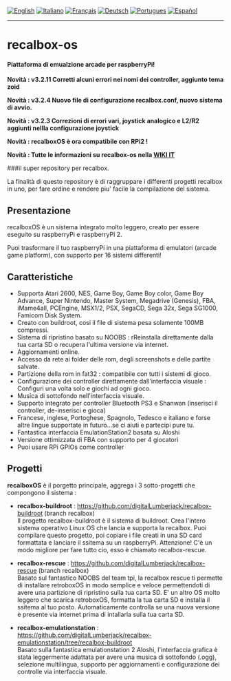 [![English](http://upload.wikimedia.org/wikipedia/commons/e/e1/Union_Jack_22x16.png "English")](README.md)
[![Italiano](http://upload.wikimedia.org/wikipedia/commons/7/70/Flag_of_italy.png "Italiano")](README-IT.md)
[![Français](http://upload.wikimedia.org/wikipedia/commons/1/14/Flag_of_france.png "Française")](README-FR.md)
[![Deutsch](http://www.flagsoftheworld.eu/images/2/flag-of-germany.png "Deutsch")](README-DE.md)
[![Portugues](http://www.flagsoftheworld.eu/images/2/flag-of-portugal.png "Portugues")](README-PT.md)
[![Español](http://upload.wikimedia.org/wikipedia/commons/3/30/Flag_of_spain.png "Español")](README-ES.md)
* * *
# recalbox-os
#### Piattaforma di emualzione arcade per raspberryPi!
**Novità : v3.2.11 Corretti alcuni errori nei nomi dei controller, aggiunto tema zoid**

**Novità : v3.2.4 Nuovo file di configurazione recalbox.conf, nuovo sistema di avvio.**

**Novità : v3.2.3 Correzioni di errori vari, joystick analogico e L2/R2 aggiunti nellla configurazione joystick**

**Novità : recalboxOS è ora compatibile con RPi2 !**

**Novità : Tutte le informazioni su recalbox-os nella [WIKI IT](https://github.com/digitalLumberjack/recalbox-os/wiki/Home-%28IT%29)**

###il super repository per recalbox.

La finalità di questo repository è di raggruppare i differenti progetti recalbox in uno, per fare ordine e rendere
piu' facile la compilazione del sistema.

## Presentazione
recalboxOS è un sistema integrato molto leggero, creato per essere eseguito su raspberryPi e raspberryPI 2.
 
Puoi trasformare il tuo raspberryPi in una piattaforma di emulatori (arcade game platform), con supporto per 16 sistemi differenti!

## Caratteristiche 
- Supporta Atari 2600, NES, Game Boy, Game Boy color, Game Boy Advance, Super Nintendo, Master System, Megadrive (Genesis), FBA, iMame4all, PCEngine, MSX1/2, PSX, SegaCD, Sega 32x, Sega SG1000, Famicom Disk System.
- Creato con buildroot, cosi il file di sistema pesa solamente 100MB compressi.
- Sistema di ripristino basato su NOOBS : rReinstalla direttamente dalla tua carta SD o recupera l'ultima versione via internet.
- Aggiornamenti online.
- Accesso da rete ai folder delle rom, degli screenshots e delle partite salvate.
- Partizione della rom in fat32 : compatibile con tutti i sistemi di gioco.
- Configurazione dei controller direttamente dall'interfaccia visuale : Configuri una volta solo e giochi ad ogni gioco.
- Musica di sottofondo nell'interfaccia visuale.
- Supporto integrato per controller Bluetooth PS3 e Shanwan (inserisci il controller, de-inserisci e gioca)
- Francese, inglese, Portoghese, Spagnolo, Tedesco e italiano e forse altre lingue supportate in futuro...se ci aiuti e partecipi pure tu.
- Fantastica interfaccia EmulationStation2 basata su Aloshi 
- Versione ottimizzata di FBA con supporto per 4 giocatori 
- Puoi usare RPi GPIOs come controller

## Progetti
**recalboxOS** è il porgetto principale, aggrega i 3 sotto-progetti che compongono il sistema :

- **recalbox-buildroot** : 
https://github.com/digitalLumberjack/recalbox-buildroot (branch recalbox)  
Il progetto recalbox-buildroot è il sistema di buildroot. 
Crea l'intero sistema operativo Linux OS che lancia e supporta la recalbox. Puoi compilare questo progetto, poi copiare i file creati in una SD card formattata e lanciare il ssitema su un raspberryPi.
Attenzione! C'è un modo migliore per fare tutto cio, esso è chiamato recalbox-rescue.

- **recalbox-rescue** : 
https://github.com/digitalLumberjack/recalbox-rescue (branch recalbox)  
Basato sul fantastico NOOBS del team tpi, la recalbox rescue ti permette di installare retroboxOS in modo semplice e veloce permettendoti di avere una partizione di ripristino sulla tua carta SD. E' un altro OS molto leggero che scarica retroboxOS, formatta la tua carta SD e installa il ssitema al tuo posto.
Automaticamente controlla se una nuova versione è presente via internet prima di intallarla sulla tua carta SD.

- **recalbox-emulationstation** : 
https://github.com/digitalLumberjack/recalbox-emulationstation/tree/recalbox-buildroot  
Basato sulla fantastica emulationstation 2 Aloshi, l'interfaccia grafica è stata leggermente adattata per avere una musica di sottofondo (.ogg), selezione multilingua, supporto per aggiornamenti e configurazione dei controlle via interfaccia visuale.

